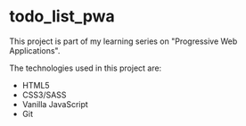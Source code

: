 ﻿# todo_list_pwa
This project is part of my learning series on "Progressive Web Applications".

The technologies used in this project are:
- HTML5
- CSS3/SASS
- Vanilla JavaScript
- Git

